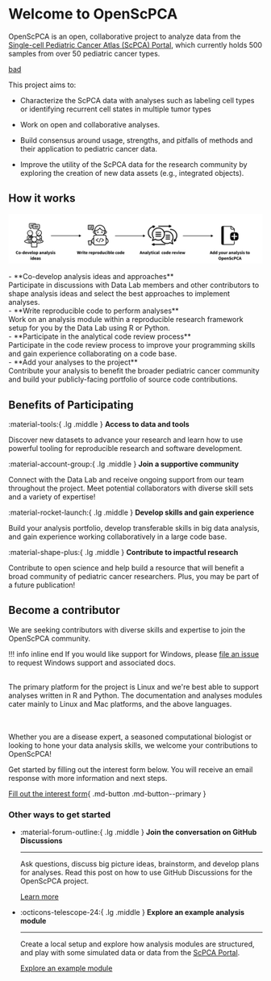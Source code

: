 # Welcome to OpenScPCA

OpenScPCA is an open, collaborative project to analyze data from the [Single-cell Pediatric Cancer Atlas (ScPCA) Portal](https://scpca.alexslemonade.org/), which currently holds 500 samples from over 50 pediatric cancer types.

[bad](bad.md)

This project aims to:

- Characterize the ScPCA data with analyses such as labeling cell types or identifying recurrent cell states in multiple tumor types

- Work on open and collaborative analyses.

- Build consensus around usage, strengths, and pitfalls of methods and their application to pediatric cancer data.

- Improve the utility of the ScPCA data for the research community by exploring the creation of new data assets (e.g., integrated objects).


## How it works

![how-it-works](./img/how-it-works.png)

<div class ="grid" markdown>

<div markdown>
- **Co-develop analysis ideas and approaches** <br/> Participate in discussions with Data Lab members and other contributors to shape analysis ideas and select the best approaches to implement analyses.
</div>

<div markdown>
- **Write reproducible code to perform analyses** <br/> Work on an analysis module within a reproducible research framework setup for you by the Data Lab using R or Python.
</div>

<div markdown>
- **Participate in the analytical code review process** <br/> Participate in the code review process to improve your programming skills and gain experience collaborating on a code base.
</div>

<div markdown>
- **Add your analyses to the project** <br/> Contribute your analysis to benefit the broader pediatric cancer community and build your publicly-facing portfolio of source code contributions.
</div>

</div>


## Benefits of Participating

:material-tools:{ .lg .middle }
**Access to data and tools**

Discover new datasets to advance your research and learn how to use powerful tooling for reproducible research and software development.

:material-account-group:{ .lg .middle }
**Join a supportive community**

Connect with the Data Lab and receive ongoing support from our team throughout the project.
Meet potential collaborators with diverse skill sets and a variety of expertise!

:material-rocket-launch:{ .lg .middle }
**Develop skills and gain experience**

Build your analysis portfolio, develop transferable skills in big data analysis, and gain experience working collaboratively in a large code base.

:material-shape-plus:{ .lg .middle }
**Contribute to impactful research**

Contribute to open science and help build a resource that will benefit a broad community of pediatric cancer researchers.
Plus, you may be part of a future publication!


## Become a contributor

We are seeking contributors with diverse skills and expertise to join the OpenScPCA community.

!!! info inline end
    If you would like support for Windows, please [file an issue](https://github.com/AlexsLemonade/OpenScPCA-analysis/issues/new?assignees=&labels=docs-request&projects=&template=04-docs-request.yml&title=Docs+request%3A) to request Windows support and associated docs.

<br/>
The primary platform for the project is Linux and we're best able to support analyses written in R and Python.
The documentation and analyses modules cater mainly to Linux and Mac platforms, and the above languages.

<br/><br/>
Whether you are a disease expert, a seasoned computational biologist or looking to hone your data analysis skills, we welcome your contributions to OpenScPCA!

Get started by filling out the interest form below.
You will receive an email response with more information and next steps.

[Fill out the interest form](https://share.hsforms.com/1MlLtkGYSQa6j23HY_0fKaw336z0){ .md-button .md-button--primary }


### Other ways to get started

<div class ="grid cards" markdown>

-   :material-forum-outline:{ .lg .middle } __Join the conversation on GitHub Discussions__

    ---

    Ask questions, discuss big picture ideas, brainstorm, and develop plans for analyses.
Read this post on how to use GitHub Discussions for the OpenScPCA project.

    [Learn more](./communications-tools/index.md#github-discussions)

-   :octicons-telescope-24:{ .lg .middle } __Explore an example analysis module__

    ---

    Create a local setup and explore how analysis modules are structured, and play with some simulated data or data from the [ScPCA Portal](https://scpca.alexslemonade.org/).

    [Explore an example module](getting-started/explore-analysis.md)

</div>
